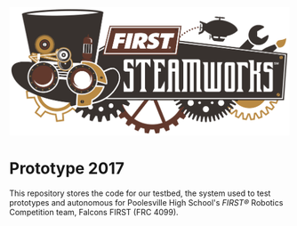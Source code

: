 ![Steamworks Logo](./assets/imgs/steamworks_logo.png)

# Prototype 2017
This repository stores the code for our testbed, the system used to test prototypes and autonomous for Poolesville High School's _FIRST&reg;_ Robotics Competition team, Falcons FIRST (FRC 4099).

